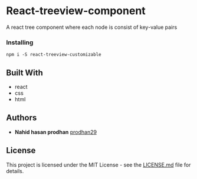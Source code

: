 # React-treeview-component

A react tree component where each node is consist of key-value pairs

### Installing

```
npm i -S react-treeview-customizable
```

## Built With

* react
* css
* html

## Authors

* **Nahid hasan prodhan**  [prodhan29](https://github.com/prodhan29)

## License

This project is licensed under the MIT License - see the [LICENSE.md](LICENSE.md) file for details.

